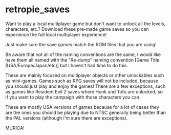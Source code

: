 # retropie_saves
Want to play a local multiplayer game but don't want to unlock all the levels, characters, etc.? Download these pre-made game saves so you can experience the full local multiplayer experience!

Just make sure the save games match the ROM files that you are using! 

Be aware that not all of the naming conventions are the same, I would like have them all named with the "Re-dump" naming convention [Game Title (USA/Europe/Japan/etc)] but I haven't had time to do this.

These are mainly focused on multiplayer objects or other unlockables such as mini-games.
Games such as RPG saves will not be included, because you should just play and enjoy the games! There are a few exceptions, such as games like Resident Evil 2 saves where Hunk and Tofu are unlocked, so if you want to play the campaign with those characters you can.

These are mostly USA versions of games because for a lot of cases they are the ones you should be playing due to NTSC generally being better than the PAL versions (although i'm sure there are exceptions).

MURICA!
